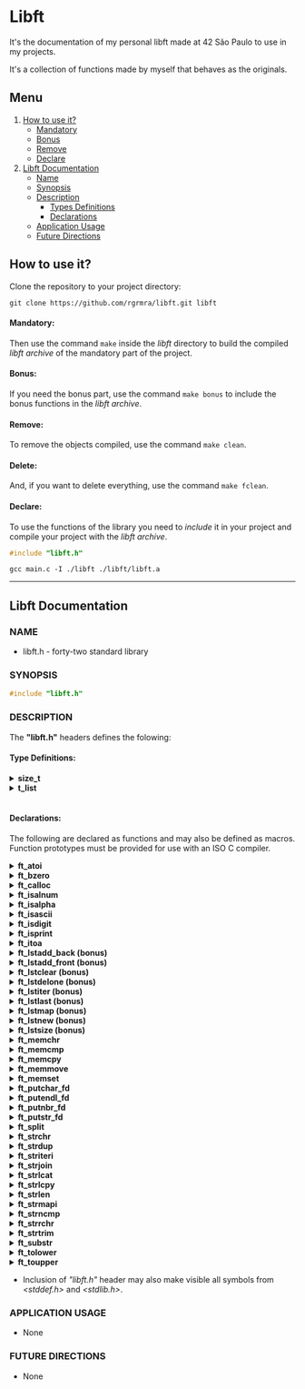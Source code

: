 #  Libft

It's the documentation of my personal libft made at 42 São Paulo to use in my projects.

It's a collection of functions made by myself that behaves as the originals.

## Menu

1. [How to use it?](#how-to-use-it)
   - [Mandatory](#mandatory)
   - [Bonus](#bonus)
   - [Remove](#remove)
   - [Declare](#declare)
2. [Libft Documentation](#libft-documentation)
   - [Name](#name)     
   - [Synopsis](#synopsis)
   - [Description](#description)
       - [Types Definitions](#type-definitions)
       - [Declarations](#declarations)
   - [Application Usage](#application-usage)
   - [Future Directions](#future-directions) 

## How to use it?

Clone the repository to your project directory:

```shell
git clone https://github.com/rgrmra/libft.git libft
```

#### Mandatory:

Then use the command `make` inside the _libft_ directory to build the compiled _libft archive_ of the mandatory part of the project.

#### Bonus:

If you need the bonus part, use the command `make bonus` to include the bonus functions in the _libft archive_.

#### Remove:

To remove the objects compiled, use the command `make clean`. 

#### Delete:

And, if you want to delete everything, use the command `make fclean`.

#### Declare:
To use the functions of the library you need to _include_ it in your project and compile your project with the _libft archive_.

```c
#include "libft.h"
```

```shell
gcc main.c -I ./libft ./libft/libft.a
```

---

## Libft Documentation

### NAME

- libft.h - forty-two standard library

### SYNOPSIS

```c
#include "libft.h"
```

### DESCRIPTION

The **"libft.h"** headers defines the folowing:

#### Type Definitions:

<details>
    <summary><b>size_t</b></summary>
  <br> 

> Unsigned integral type of the result of the sizeof operator. As described in _<stddef.h>_.

<br>
</details>
<details>
    <summary><b>t_list</b></summary>
    <br>

> Linked list structure that provides the folowing filds:

**[source code](./libft.h)**

```c
void            *content;
struct s_list    next;
```
<br>
</details>
<br>

#### Declarations:

The following are declared as functions and may also be defined as macros. Function prototypes must be provided for use with an ISO C compiler.

<details>
    <summary><b>ft_atoi</b></summary>
    <br>

> Converts the initial portion of the string containing numeric characters to integer.

**[source code](./ft_atoi.c)**

```c
int    ft_atoi(const char *nptr);
```
<br>
</details>
<details>
    <summary><b>ft_bzero</b></summary>
    <br>

> Erase all bytes of the memory required with zero.

**[source code](./ft_bzero.c)**

```c
void    ft_bzero(void *s, size_t n);
```
<br>
</details>
<details>
    <summary><b>ft_calloc</b></summary>
    <br>

> Alloc a required space of memory and sets all bytes to zero.

**[source code](./ft_calloc.c)**

```c
void    *ft_calloc(size_t nmemb, size_t size);
```
<br>
</details>
<details>
    <summary><b>ft_isalnum</b></summary>
    <br>

> Checks for an alphanumeric character.

**[source code](./ft_isalnum.c)**

```c
int    ft_isalnum(int i);
```

</details>
<details>
    <summary><b>ft_isalpha</b></summary>
    <br>

> Checks for an alphabetic character.

**[source code](./ft_isalpha.c)**

```c
int    ft_isalpha(int i);
```
<br>
</details>
<details>
    <summary><b>ft_isascii</b></summary>
    <br>

> Checks whether character is a 7-bit US-ASCII character code.

**[source code](./ft_isascii.c)**

```c
int    ft_isascii(int i);
```
<br>
</details>
<details>
    <summary><b>ft_isdigit</b></summary>
    <br>

> Checks for a digit (0 through 9).

**[source code](./ft_isdigit.c)**

```c
int    ft_isdigit(int i);
```
<br>
</details>
<details>
    <summary><b>ft_isprint</b></summary>
    <br>

> Checks for any printable character including space.

**[source code](./ft_isprint.c)**

```c
int    ft_isprint(int i);
```
<br>
</details>
<details>
    <summary><b>ft_itoa</b></summary>
    <br>

> Converts a integer to string.

**[source code](./ft_itoa.c)**

```c
char    *ft_itoa(int i);
```
<br>
</details>
<details>
    <summary><b>ft_lstadd_back (bonus)</b></summary>
    <br>

> Append a new node to the end of a list.

**[source code](./ft_lstadd_back_bonus.c)**

```c
void    ft_lstadd_back(t_list **lst, t_list *new);
```
<br>
</details>
<details>
    <summary><b>ft_lstadd_front (bonus)</b></summary>
    <br>

> Append a new node to the begin of a list.

**[source code](./ft_lstadd_front_bonus.c)**
    
```c
void    ft_lstadd_front(t_list **lst, t_list *new);
```
<br>
</details>
<details>
    <summary><b>ft_lstclear (bonus)</b></summary>
    <br>

> Erases all content and nodes of a list.

**[source code](./ft_lstclear_bonus.c)**
    
```c
void    ft_lstclear(t_list **lst, void (*del)(void *));
```
<br>
</details>
<details>
    <summary><b>ft_lstdelone (bonus)</b></summary>
    <br>

> Deletes one node of a list.

**[source code](./ft_lstdelone_bonus.c)**
    
```c
void    ft_lstdelone(t_list *lst, void (*del)(void *));
```
<br>
</details>
<details>
    <summary><b>ft_lstiter (bonus)</b></summary>
    <br>

> Applies a function to each content of a node of a list.

**[source code](./ft_lstiter_bonus.c)**
    
```c
void    ft_lstiter(t_list *lst, void (*f)(void *));
```
<br>
</details>
<details>
    <summary><b>ft_lstlast (bonus)</b></summary>
    <br>

> Gets the last node of a list.

**[source code](./ft_lstlast_bonus.c)**
    
```c
t_list    ft_lstlast(t_list *lst);
```
<br>
</details>
<details>
    <summary><b>ft_lstmap (bonus)</b></summary>
    <br>

> Returns a new list applying a required function to each node of the list.

**[source code](./ft_lstmap_bonus.c)**
    
```c
t_list    ft_lstmap(t_list *lst, void *(*f)(void *), void (*del)(void *));
```
<br>
</details>
<details>
    <summary><b>ft_lstnew (bonus)</b></summary>
    <br>

> Creates a new node.

**[source code](./ft_lstnew_bonus.c)**
    
```c
t_list    *ft_lstnew(void *content);
```
<br>
</details>
<details>
    <summary><b>ft_lstsize (bonus)</b></summary>
    <br>

> Gets the size of a list.

**[source code](./ft_lstsize_bonus.c)**
    
```c
int    ft_lstsize(t_list *lst);
```
<br>
</details>
<details>
    <summary><b>ft_memchr</b></summary>
    <br>

> Finds the first required byte in an area pointed in the memory.

**[source code](./ft_memchr.c)**
    
```c
void    *ft_memchr(const void *s, int c, size_t n);
```
<br>
</details>
<details>
    <summary><b>ft_memcmp</b></summary>
    <br>

>  Compares the amount of bytes between two areas pointed in the memory.

**[source code](./ft_memcmp.c)**
    
```c
int    ft_memcmp(const void *s1, const void *s2, size_t n);
```
<br>
</details>
<details>
    <summary><b>ft_memcpy</b></summary>
    <br>

> Copies the required amount of bytes from an area to another area pointed in the memory.

**[source code](./ft_memcpy.c)**

    
```c
void    *ft_memcpy(void *dest, const void *src, size_t n);
```
<br>
</details>
<details>
    <summary><b>ft_memmove</b></summary>
    <br>

> Moves an requried amount of bytes from an area to another area pointed in the memory.

**[source code](./ft_memmove.c)**
    
```c
void    *ft_memmove(void *dest, const void *src, size_t	n);
```
<br>
</details>
<details>
    <summary><b>ft_memset</b></summary>
    <br>

> Sets all bytes required in the memory area pointed with the byte informed.

**[source code](./ft_memset.c)**
    
```c
void    *ft_memset(void *s, int c, size_t n);
```
<br>
</details>
<details>
    <summary><b>ft_putchar_fd</b></summary>
    <br>

> Prints a char in the required filedescriptor.

**[source code](./ft_putchar_fd.c)**
    
```c
void    ft_putchar_fd(char c, int fd);
```
<br>
</details>
<details>
    <summary><b>ft_putendl_fd</b></summary>
    <br>

> Prints a string followed by a new line in the required filedescriptor.

**[source code](./ft_putendl_fd.c)**
    
```c
void    ft_putendl_fd(char *s, int fd);
```
<br>
</details>
<details>
    <summary><b>ft_putnbr_fd</b></summary>
    <br>

> Prints a integer number in the required filedescriptor.

**[source code](./ft_putnbr_fd.c)**
    
```c
void    ft_putnbr_fd(int n, int fd);
```
<br>
</details>
<details>
    <summary><b>ft_putstr_fd</b></summary>
    <br>

> Prints a string in the required filedescriptor.

**[source code](./ft_putstr_fd.c)**
    
```c
void    ft_putstr_fd(char *s, int fd);
```
<br>
</details>
<details>
    <summary><b>ft_split</b></summary>
    <br>

> Splits a constant string into an allocated array of strings containg the words splited by the required separator.

**[source code](./ft_split.c)**
    
```c
char    **ft_split(const char *s, char c);
```
<br>
</details>
<details>
    <summary><b>ft_strchr</b></summary>
    <br>

> Finds the first required character in a constant string.

**[source code](./ft_strchr.c)**
    
```c
char    *ft_strchr(const char *s, int c);
```
<br>
</details>
<details>
    <summary><b>ft_strdup</b></summary>
    <br>

> Duplicates a required constant string.

**[source code](./ft_strdup.c)**
    
```c
char    *ft_strdup(const char *s);
```
<br>
</details>
<details>
    <summary><b>ft_striteri</b></summary>
    <br>

> Iterates a function to each character of a string.

**[source code](./ft_striteri.c)**
    
```c
void    ft_striteri(char *s, void (*f)(unsigned int, char *));
```
<br>
</details>
<details>
    <summary><b>ft_strjoin</b></summary>
    <br>

> Concatenates a new string containg the two strings informed.

**[source code](./ft_strjoin.c)**
    
```c
char    *ft_strjoin(const char *s1, const char *s2);
```
<br>
</details>
<details>
    <summary><b>ft_strlcat</b></summary>
    <br>

> Concatemates a string to another string informed.

**[source code](./ft_strlcat.c)**
    
```c
size_t    ft_strlcat(char *dest, char *src, size_t size);
```
<br>
</details>
<details>
    <summary><b>ft_strlcpy</b></summary>
    <br>

> Copies the content of a string to another string informed.

**[source code](./ft_strlcpy.c)**
    
```c
size_t    ft_strlcpy(char *dest, char *src, size_t size);
```
<br>
</details>
<details>
    <summary><b>ft_strlen</b></summary>
    <br>

> Gets the size of a constant string.

**[source code](./ft_strlen.c)**
    
```c
size_t    ft_strlen(const char *s);
```
<br>
</details>
<details>
    <summary><b>ft_strmapi</b></summary>
    <br>

> Duplicates a new string and applies a function to each character of the string.

**[source code](./ft_strmapi.c)**
    
```c
char    *ft_strmapi(const char *s, char (*f)(unsigned int, char));
```
<br>
</details>
<details>
    <summary><b>ft_strncmp</b></summary>
    <br>

> Compares two strings.

**[source code](./ft_strncmp.c)**
    
```c
int    ft_strncmp(const char *s1, const char *s2, size_t n);
```
<br>
</details>
<details>
    <summary><b>ft_strrchr</b></summary>
    <br>

> Finds the last required character in a constant string.

**[source code](./ft_strrchr.c)**
    
```c
char    *ft_strrchr(const char *s, int c);
```
<br>
</details>
<details>
    <summary><b>ft_strtrim</b></summary>
    <br>

> Removes the amount of required characters in the begin and end of the string.

**[source code](./ft_strtrim.c)**
    
```c
char    *ft_strtrim(const char *s1, const char *set);
```
<br>
</details>
<details>
    <summary><b>ft_substr</b></summary>
    <br>

> Generates a sub new string from a required string.

**[source code](./ft_substr.c)**
    
```c
char    *ft_substr(const char *s, unsigned int start, size_t len);
```
<br>
</details>
<details>
    <summary><b>ft_tolower</b></summary>
    <br>

> Changes all uppercase characters to lowecase.

**[source code](./ft_tolower.c)**
    
```c
int    ft_tolower(int i);
```
<br>
</details>
<details>
    <summary><b>ft_toupper</b></summary>
    <br>

> Changes all lowecase characters to uppercase.

**[source code](./ft_toupper.c)**
    
```c
int    ft_toupper(int i);
```
<br>
</details>

- Inclusion of _"libft.h"_ header may also make visible all symbols from _<stddef.h>_ and _<stdlib.h>_.

### APPLICATION USAGE

- None

### FUTURE DIRECTIONS

- None

